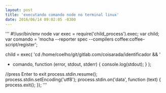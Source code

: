 ```yaml
---
layout: post
title: 'executando comando node no terminal linux'
date: 2016/06/14 09:02:05 -0300
---
```


'''
#!/usr/bin/env node
var exec = require('child_process').exec;
var child;
var comando = 'mocha --reporter spec --compilers coffee:coffee-script/register';

child = exec(
  'cd /home/coelho/git/gitlab.com/coisarada/identificador && ' 
  + comando, function (error, stdout, stderr) 
  {
    console.log(stdout);
  }
);

//press Enter to exit
process.stdin.resume();
process.stdin.setEncoding('utf8');
process.stdin.on('data', function (text) 
{
  process.exit();
});
'''
